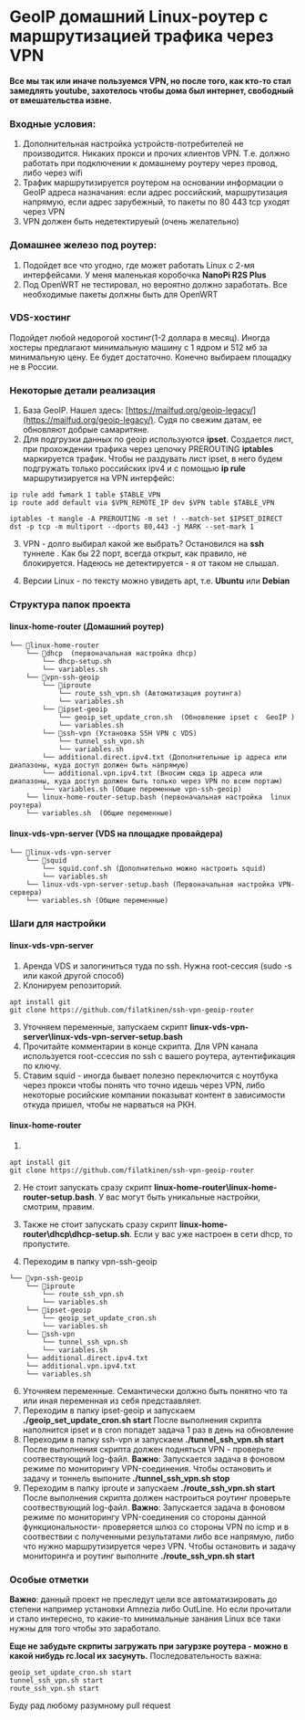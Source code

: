 # GeoIP домашний Linux-роутер с маршрутизацией трафика через VPN

**Все мы так или иначе пользуемся VPN, но после того, как кто-то стал замедлять youtube, захотелось чтобы дома был интернет, свободный от вмешательства извне.**

### Входные условия: 
1. Дополнительная настройка устройств-потребителей не производится. Никаких прокси и прочих клиентов VPN. Т.е. должно работать при подключении к домашнему роутеру через провод, либо через wifi
0. Трафик маршрутизируется роутером на основании информации о GeoIP адреса назначания: если адрес российский, маршрутизация напрямую, если адрес зарубежный, то пакеты по 80 443 tcp уходят через VPN
0. VPN должен быть  недетектируеый (очень желательно)

### Домашнее железо под роутер: 
1. Подойдет все что угодно, где может работать Linux с 2-мя интерфейсами. У меня маленькая коробочка **NanoPi R2S Plus** 
0. Под OpenWRT не тестировал, но вероятно должно заработать. Все необходимые пакеты должны быть для OpenWRT

### VDS-хостинг
Подойдет любой недорогой хостинг(1-2 доллара в месяц). Иногда хостеры предлагают минимальную машину с 1 ядром и 512 мб за минимальную цену. Ее будет достаточно. Конечно выбираем площадку не в России.


### Некоторые детали реализация 
1. База GeoIP. Нашел здесь: [https://mailfud.org/geoip-legacy/](https://mailfud.org/geoip-legacy/). Судя по свежим датам, ее обновляют добрые самаритяне.
2. Для подгрузки данных по geoip используются **ipset**. Создается лист, при прохождении трафика через цепочку PREROUTING **iptables**  маркируется трафик. Чтобы не раздувать лист ipset, в него будем подгружать только российских ipv4 и с помощью **ip rule**   маршрутизируется на VPN интерфейс:
```
ip rule add fwmark 1 table $TABLE_VPN
ip route add default via $VPN_REMOTE_IP dev $VPN table $TABLE_VPN
    
iptables -t mangle -A PREROUTING -m set ! --match-set $IPSET_DIRECT dst -p tcp -m multiport --dports 80,443 -j MARK --set-mark 1
```
3. VPN - долго выбирал какой же выбрать? Остановился на **ssh** туннеле . Как бы 22 порт, всегда открыт, как правило, не блокируется. Надеюсь не детектируется - я от таком не слышал.  

4. Версии Linux - по тексту можно увидеть apt, т.е. **Ubuntu** или **Debian**


### Структура папок проекта


#### linux-home-router  (Домашний роутер)


```
└── 📁linux-home-router
    └── 📁dhcp  (первоначальная настройка dhcp)
        └── dhcp-setup.sh  
        └── variables.sh
    └── 📁vpn-ssh-geoip
        └── 📁iproute  
            └── route_ssh_vpn.sh (Автоматизация роутинга)
            └── variables.sh
        └── 📁ipset-geoip
            └── geoip_set_update_cron.sh  (Обновление ipset c  GeoIP )
            └── variables.sh
        └── 📁ssh-vpn (Установка SSH VPN c VDS)
            └── tunnel_ssh_vpn.sh
            └── variables.sh
        └── additional.direct.ipv4.txt (Дополнительные ip адреса или диапазоны, куда доступ должен быть напрямую)
        └── additional.vpn.ipv4.txt (Вносим сюда ip адреса или диапазоны, куда доступ должен быть только через VPN по всем портам)
        └── variables.sh (Общие переменные vpn-ssh-geoip)
    └── linux-home-router-setup.bash (первоначальная настройка  linux роутера)
    └── variables.sh  (Общие переменные)
```

#### linux-vds-vpn-server  (VDS на площадке провайдера)


```
└── 📁linux-vds-vpn-server
    └── 📁squid
        └── squid.conf.sh (Дополнительно можно настроить squid)
        └── variables.sh
    └── linux-vds-vpn-server-setup.bash (Первоначальная настройка VPN-сервера)
    └── variables.sh (Общие переменные)
```


### Шаги для настройки

#### linux-vds-vpn-server 
1. Аренда VDS и залогиниться туда по ssh. Нужна root-сессия (sudo -s или какой другой способ)
2. Клонируем репозиторий.
```
apt install git
git clone https://github.com/filatkinen/ssh-vpn-geoip-router
```
3. Уточняем переменные, запускаем скрипт **linux-vds-vpn-server\linux-vds-vpn-server-setup.bash**
4. Прочитайте комментарии в конце скрипта. Для VPN канала используется root-ссессия по ssh с вашего роутера, аутентификация по ключу. 
5. Ставим squid - иногда бывает полезно переключится с ноутбука через прокси чтобы понять что точно идешь через VPN, либо некоторые  росийские компании показыват контент в зависимости откуда пришел, чтобы не нарваться на РКН. 

#### linux-home-router
1. 
```
apt install git
git clone https://github.com/filatkinen/ssh-vpn-geoip-router
```
2. Не стоит запускать сразу скрипт **linux-home-router\linux-home-router-setup.bash**. У вас могут быть уникальные настройки, смотрим, правим.  
4. Также не стоит запускать сразу скрипт **linux-home-router\dhcp\dhcp-setup.sh**. Если у вас уже настроен в сети dhcp, то пропустите. 

5. Переходим в папку vpn-ssh-geoip
```
└── 📁vpn-ssh-geoip
    └── 📁iproute
        └── route_ssh_vpn.sh
        └── variables.sh
    └── 📁ipset-geoip
        └── geoip_set_update_cron.sh
        └── variables.sh
    └── 📁ssh-vpn
        └── tunnel_ssh_vpn.sh
        └── variables.sh
    └── additional.direct.ipv4.txt
    └── additional.vpn.ipv4.txt
    └── variables.sh
```
6. Уточняем переменные. Семантически должно быть понятно что та или иная переменная из себя предстаавляет.
7.  Переходим в папку ipset-geoip и запускаем **./geoip_set_update_cron.sh start** После выполнения скрипта наполнится ipset и в cron попадет задача 1 раз в день на обновление
8.  Переходим в папку ssh-vpn и запускаем **./tunnel_ssh_vpn.sh start** После выполнения скрипта должен подняться VPN - проверьте соотвествующий log-файл. **Важно**: Запускается задача в фоновом режиме по мониторингу VPN-соединения. Чтобы остановить и задачу и тоннель выпоните **./tunnel_ssh_vpn.sh stop**
9.  Переходим в папку iproute и запускаем **./route_ssh_vpn.sh start** После выполнения скрипта должен настроиться роутинг проверьте соотвествующий log-файл. **Важно**: Запускается задача в фоновом режиме по мониторингу VPN-соединения со стороны данной функциональности- проверяется шлюз со стороны VPN по icmp и в соотвествии с полученными результатами либо все напрямую, либо что нужно маршрутизируется через VPN. Чтобы остановить и задачу мониторинга и роутинг выполните  **./route_ssh_vpn.sh start**

### Особые отметки

**Важно**: данный проект не преследут цели все автоматизировать до степени например установки Amnezia либо OutLine. Но если прочитали и стало интересно, то какие-то минимальные занания Linux все таки нужны для того чтобы это заработало.

**Еще не забудьте скрпиты загружать при загурзке роутера - можно в какой нибудь rc.local их засунуть.** Последовательность важна:
```
geoip_set_update_cron.sh start
tunnel_ssh_vpn.sh start
route_ssh_vpn.sh start
```

Буду рад любому разумному  pull request

